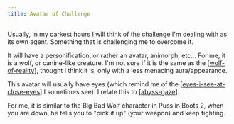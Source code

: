 ```yaml
---
title: Avatar of Challenge
---
```


Usually, in my darkest hours I will think of the challenge I'm dealing with as its own agent. Something that is challenging me to overcome it.

It will have a personification, or rather an avatar, animorph, etc... For me, it is a wolf, or canine-like creature. I'm not sure if it is the same as the [[wolf-of-reality]], thought I think it is, only with a less menacing aura/appearance.

This avatar will usually have eyes (which remind me of the [[eyes-i-see-at-close-eyes]] I sometimes see). I relate this to [[abyss-gaze]].

For me, it is similar to the Big Bad Wolf character in Puss in Boots 2, when you are down, he tells you to "pick it up" (your weapon) and keep fighting.




[//begin]: # "Autogenerated link references for markdown compatibility"
[abyss-gaze]: ./../bubbles/abyss-gaze "abyss-gaze"
[eyes-i-see-at-close-eyes]: ./../bubbles/eyes-i-see-at-close-eyes "eyes-i-see-at-close-eyes"
[wolf-of-reality]: ./../bubbles/wolf-of-reality "wolf-of-reality"
[//end]: # "Autogenerated link references"